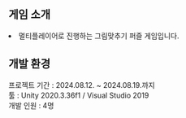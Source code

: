 ## 게임 소개
<li>멀티플레이어로 진행하는 그림맞추기 퍼즐 게임입니다.</li>

## 개발 환경
프로젝트 기간 : 2024.08.12. ~ 2024.08.19.까지 <br>
툴 : Unity 2020.3.36f1 / Visual Studio 2019 <br>
개발 인원 : 4명
